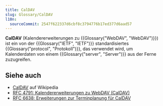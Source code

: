 ```yaml
---
title: CalDAV
slug: Glossary/CalDAV
l10n:
  sourceCommit: 2547f622337d6cbf8c3794776b17ed377d6aad57
---
```


**CalDAV** (Kalendererweiterungen zu {{Glossary("WebDAV", "WebDAV")}}) ist ein von der {{Glossary("IETF", "IETF")}} standardisiertes {{Glossary("protocol", "Protokoll")}}, das verwendet wird, um Kalenderdaten von einem {{Glossary("server", "Server")}} aus der Ferne zuzugreifen.

## Siehe auch

- [CalDAV](https://en.wikipedia.org/wiki/CalDAV) auf Wikipedia
- [RFC 4791: Kalendererweiterungen zu WebDAV (CalDAV)](https://datatracker.ietf.org/doc/html/rfc4791)
- [RFC 6638: Erweiterungen zur Terminplanung für CalDAV](https://datatracker.ietf.org/doc/html/rfc6638)
